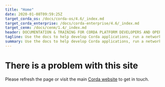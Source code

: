 ```yaml
---
title: "Home"
date: 2020-01-08T09:59:25Z
target_corda_os: /docs/corda-os/4.6/_index.md
target_corda_enterprise: /docs/corda-enterprise/4.6/_index.md
target_cenm: /docs/cenm/1.4/_index.md
header: DOCUMENTATION & TRAINING FOR CORDA PLATFORM DEVELOPERS AND OPERATORS
tagline: Use the docs to help develop Corda applications, run a network, and operate enterprise-level tools for your business. New to Corda? Take the training and begin your journey to becoming a Corda blockchain specialist today.
summary: Use the docs to help develop Corda applications, run a network, and operate enterprise-level tools for your business. New to Corda? Take the training and begin your journey to becoming a Corda blockchain specialist today.
---
```


# There is a problem with this site

Please refresh the page or visit the main [Corda website](https://www.corda.net) to get in touch.
